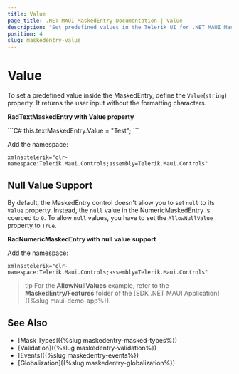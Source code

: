 ```yaml
---
title: Value
page_title: .NET MAUI MaskedEntry Documentation | Value
description: "Set predefined values in the Telerik UI for .NET MAUI MaskedEntry and learn how to enable its null value support."
position: 4
slug: maskedentry-value
---
```


# Value

To set a predefined value inside the MaskedEntry, define the `Value`(`string`) property. It returns the user input without the formatting characters.

**RadTextMaskedEntry with Value property**

<snippet id='textmaskedentry-value-xaml' />
```C#
this.textMaskedEntry.Value = "Test";
```

Add the namespace:

```XAML
xmlns:telerik="clr-namespace:Telerik.Maui.Controls;assembly=Telerik.Maui.Controls"
```

## Null Value Support

By default, the MaskedEntry control doesn't allow you to set `null` to its `Value` property. Instead, the `null` value in the NumericMaskedEntry is coerced to `0`. To allow `null` values, you have to set the `AllowNullValue` property to `True`.

**RadNumericMaskedEntry with null value support**

<snippet id='numericmaskedentry-allownullvalues-true-xaml' />

Add the namespace:

```XAML
xmlns:telerik="clr-namespace:Telerik.Maui.Controls;assembly=Telerik.Maui.Controls"
```

>tip For the **AllowNullValues** example, refer to the **MaskedEntry/Features** folder of the [SDK .NET MAUI Application]({%slug maui-demo-app%}).

## See Also

- [Mask Types]({%slug maskedentry-masked-types%})
- [Validation]({%slug maskedentry-validation%})
- [Events]({%slug maskedentry-events%})
- [Globalization]({%slug maskedentry-globalization%})
